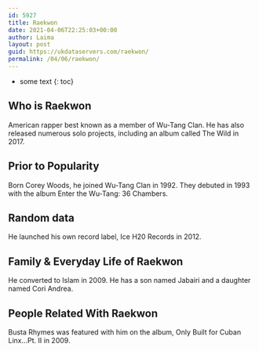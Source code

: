 ```yaml
---
id: 5927
title: Raekwon
date: 2021-04-06T22:25:03+00:00
author: Laima
layout: post
guid: https://ukdataservers.com/raekwon/
permalink: /04/06/raekwon/
---
```


* some text
{: toc}


## Who is Raekwon
                  
                  
                  
American rapper best known as a member of Wu-Tang Clan. He has also released numerous solo projects, including an album called The Wild in 2017.
                  
              
            
              
            
                
                
                
## Prior to Popularity
                  
                  
                  
Born Corey Woods, he joined Wu-Tang Clan in 1992. They debuted in 1993 with the album Enter the Wu-Tang: 36 Chambers.
                  
              
            
              
            
                
                
                
## Random data
                  
                  
                  
He launched his own record label, Ice H20 Records in 2012.
                  
              
            
              
            
                
                
                
## Family & Everyday Life of Raekwon
                  
                  
                  
He converted to Islam in 2009. He has a son named Jabairi and a daughter named Cori Andrea.
                  
              
            
              
            
                
                
                
## People Related With Raekwon
                  
                  
                  
Busta Rhymes was featured with him on the album, Only Built for Cuban Linx&#8230;Pt. II in 2009.
                  
              
            
              
            
                
              
            
              
              
            
            
              
            
          
          
          